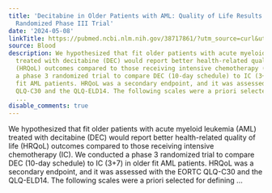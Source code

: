 ```yaml
---
title: 'Decitabine in Older Patients with AML: Quality of Life Results of the EORTC-GIMEMA-GMDS-SG
  Randomized Phase III Trial'
date: '2024-05-08'
linkTitle: https://pubmed.ncbi.nlm.nih.gov/38717861/?utm_source=curl&utm_medium=rss&utm_campaign=journals&utm_content=7603509&fc=None&ff=20240509180921&v=2.18.0.post9+e462414
source: Blood
description: We hypothesized that fit older patients with acute myeloid leukemia (AML)
  treated with decitabine (DEC) would report better health-related quality of life
  (HRQoL) outcomes compared to those receiving intensive chemotherapy (IC). We conducted
  a phase 3 randomized trial to compare DEC (10-day schedule) to IC (3+7) in older
  fit AML patients. HRQoL was a secondary endpoint, and it was assessed with the EORTC
  QLQ-C30 and the QLQ-ELD14. The following scales were a priori selected for defining
  ...
disable_comments: true
---
```

We hypothesized that fit older patients with acute myeloid leukemia (AML) treated with decitabine (DEC) would report better health-related quality of life (HRQoL) outcomes compared to those receiving intensive chemotherapy (IC). We conducted a phase 3 randomized trial to compare DEC (10-day schedule) to IC (3+7) in older fit AML patients. HRQoL was a secondary endpoint, and it was assessed with the EORTC QLQ-C30 and the QLQ-ELD14. The following scales were a priori selected for defining ...